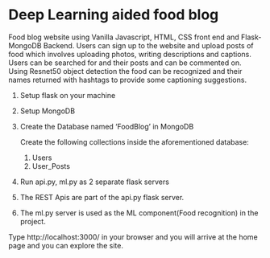 # Deep Learning aided food blog

Food blog website using Vanilla Javascript, HTML, CSS front end and Flask-MongoDB Backend. Users can sign up to the website and upload posts of food which involves uploading photos, writing descriptions and captions. Users can be searched for and their posts and can be commented on. Using Resnet50 object detection the food can be recognized and their names returned with hashtags to provide some captioning suggestions.

1) Setup flask on your machine
2) Setup MongoDB
3) Create the Database named ‘FoodBlog’ in MongoDB 

   Create the following collections inside the aforementioned database:

   1. Users
   2. User_Posts

4) Run api.py, ml.py as 2 separate flask servers
5) The REST Apis are part of the api.py flask server.
6) The ml.py server is used as the ML component(Food recognition) in the project.

Type http://localhost:3000/ in your browser and you will arrive at the home page and you can explore the site.
